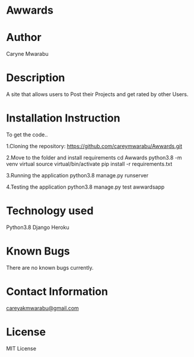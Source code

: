 # Awwards
# Author
Caryne Mwarabu
# Description
A site that allows users to Post their Projects and get rated by other Users.
# Installation Instruction
To get the code..

1.Cloning the repository:
https://github.com/careymwarabu/Awwards.git

2.Move to the folder and install requirements
cd Awwards
python3.8 -m venv virtual
source virtual/bin/activate
pip install -r requirements.txt

3.Running the application
python3.8 manage.py runserver

4.Testing the application
python3.8 manage.py test awwardsapp

# Technology used
Python3.8
Django
Heroku

# Known Bugs
There are no known bugs currently.

# Contact Information
careyakmwarabu@gmail.com

# License
MIT License






